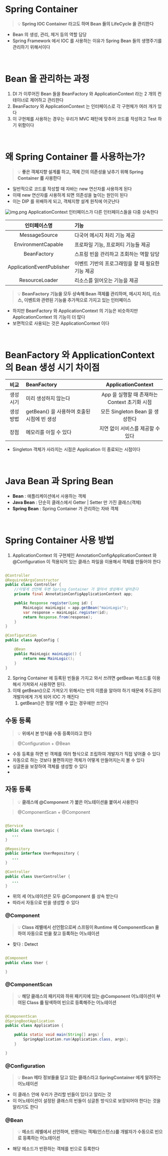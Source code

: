 # Spring Container

> 💡 **Spring IOC Container 라고도 하며 Bean 들의 LifeCycle 을 관리한다**

* Bean 의 생성, 관리, 제거 등의 역할 담당
* Spring Framework 에서 IOC 를 사용하는 이유가 Spring Bean 들의 생명주기를 관리하기 위해서이다

<br>

# Bean 을 관리하는 과정

1. DI 가 이루어진 Bean 들을 BeanFactory 와 ApplicationContext 라는 2 개의 컨테이너로 제어하고 관리한다
2. BeanFactory 와 ApplicationContext 는 인터페이스로 각 구현체가 여러 개가 있다
3. 이 구현체를 사용하는 경우는 우리가 MVC 패턴에 맞추어 코드를 작성하고 Test 하기 위함이다

<br>

# 왜 Spring Container 를 사용하는가?

> 💡 **좋은 객체지향 설계를 하고, 객체 간의 의존성을 낮추기 위해 Spring Container 를 사용한다**

* 일반적으로 코드를 작성할 때 자바는 new 연산자를 사용하게 된다
* 이때 new 연산자를 사용하게 되면 의존성을 높이는 원인이 된다
* 이는 DIP 를 위배하게 되고, 객체지향 설계 원칙에 어긋난다

![img.png](../🔲%20Image%20🔲/Spring/SpringContainer-ApplicationContext.png)
ApplicationContext 인터페이스가 다른 인터페이스들을 다중 상속한다

|          인터페이스명           | 기능                           |
|:-------------------------:|:-----------------------------|
|       MessageSource       | 다국어 메시지 처리 기능 제공             |
|    EnvironmentCapable     | 프로파일 기능, 프로퍼티 기능들 제공         |
|        BeanFactory        | 스프링 빈을 관리하고 조회하는 역할 담당       |
| ApplicationEventPublisher | 이벤트 기반의 프로그래밍을 할 때 필요한 기능 제공 |
|      ResourceLoader       | 리소스를 읽어오는 기능을 제공             |

> 💡 **BeanFactory 기능을 모두 상속해 Bean 객체를 관리하며, 메시지 처리, 리소스, 이벤트와 관련된 기능을 추가적으로 가지고 있는 인터페이스**

* 하지만 BeanFactory 와 ApplicationContext 의 기능은 비슷하지만 ApplicationContext 의 기능이 더 많다
* 보편적으로 사용되는 것은 ApplicationContext 이다

<br>

# BeanFactory 와 ApplicationContext 의 Bean 생성 시기 차이점

|  비교   | BeanFactory                   |         ApplicationContext          |
|:-----:|:------------------------------|:-----------------------------------:|
| 생성 시기 | 미리 생성하지 않는다                   | App 을 실행할 때 존재하는<br/>Context 초기화 시점 |
| 생성 방법 | getBean() 을 사용하여 호출된 시점에 빈 생성 |      모든 Singleton Bean 을 생성한다       |
|  장점   | 메모리를 아낄 수 있다                  |         지연 없이 서비스를 제공할 수 있다         |

* Singleton 객체가 사라지는 시점은 Application 이 종료되는 시점이다

<br>

# Java Bean 과 Spring Bean

* **Bean** : 애플리케이션에서 사용하는 객체
* **Java Bean** : 단순히 클래스에서 Getter | Setter 만 가진 클래스(객체)
* **Spring Bean** : Spring Container 가 관리하는 자바 객체

<br>

# Spring Container 사용 방법

1. ApplicationContext 의 구현체인 AnnotationConfigApplicationContext 와 @Configuration 이 적용되어 있는 클래스 파일을 이용해서 객체를 만들어야 한다

```java

@Controller
@RequiredArgsConstructor
public class Controller {
    //이렇게 선언해 두변 Spring Container 가 알아서 생성해서 넣어준다
    private final AnnotationConfigApplicationContext app;

    public Response register(Long id) {
        MainLogic mainLogic = app.getBean("mainLogic");
        var response = mainLogic.register(id);
        return Response.from(response);
    }
}

@Configuration
public class AppConfig {

    @Bean
    public MainLogic mainLogic() {
        return new MainLogic();
    }
}
```

2. Spring Container 에 등록된 빈들을 가지고 와서 쓰려면 getBean 메소드를 이용해서 가져와서 사용하면 된다.
3. 이때 getBean()으로 가져오기 위해서는 빈의 이름을 알아야 하기 때문에 주도권이 개발자에게 가게 되어 IOC 가 깨진다
    1. getBean()은 정말 어쩔 수 없는 경우에만 쓰인다

## 수동 등록

> 💡 **위에서 본 방식을 수동 등록이라고 한다**

> @Configuration + @Bean

* 수동 등록을 하면 빈 객체를 여러 형식으로 조립하여 개발자가 직접 넣어줄 수 있다
* 자동으로 하는 것보다 불편하지만 객체가 어떻게 만들어지는지 볼 수 있다
* 싱글톤을 보장하여 객체를 생성할 수 있다
*

## 자동 등록

> 💡 **클래스에 @Component 가 붙은 어노테이션을 붙여서 사용한다**

> @ComponentScan + @Component

```java

@Service
public class UserLogic {
   ...
}

@Repository
public interface UserRepository {
   ...
}

@Controller
public class UserController {
   ...
}
```

* 위의 세 어노테이션은 모두 @Component 를 상속 받는다
* 따라서 자동으로 빈을 생성할 수 있다

### @Component

> 💡 **Class 레벨에서 선언함으로써 스프링이 Runtime 에 ComponentScan 을 하여 자동으로 빈을 찾고 등록하는 어노테이션**

* 찾다 : Detect

```java

@Component
public class User {

}
```

### @ComponentScan

> 💡 **해당 클래스의 패키지와 하위 패키지에 있는 @Component 어노테이션이 부여된 Class 를 탐색하여 빈으로 등록해주는 어노테이션**

```java

@ComponentScan
@SpringBootApplication
public class Application {

    public static void main(String[] args) {
        SpringApplication.run(Application.class, args);
    }

}
```

### @Configuration

> 💡 **Bean 메타 정보들을 담고 있는 클래스라고 SpringContainer 에게 알려주는 어노테이션**

* 이 클래스 안에 우리가 관리할 빈들이 있다고 알리는 것
* 이 어노테이션이 설정된 클래스의 빈들이 싱글톤 방식으로 보장되어야 한다는 것을 알리기도 한다

### @Bean

> 💡 **메소드 레벨에서 선언하며, 반환되는 객체(인스턴스)를 개발자가 수동으로 빈으로 등록하는 어노테이션**

* 해당 메소드가 반환하는 객체를 빈으로 등록한다





